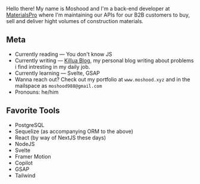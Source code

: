 Hello there! My name is Moshood and I'm a back-end developer at [MaterialsPro](https://www.materialspro.ng/) where I'm maintaining our APIs for our B2B customers to buy, sell and deliver hight volumes of construction materials. 



## Meta
* Currently reading — You don't know JS
* Currently writing — [Killua Blog](https://medium.com/@moshood988), my personal blog writing about problems i find intresting in my daily job. 
* Currently learning — Svelte, GSAP
* Wanna reach out? Check out my portfolio at `www.moshood.xyz` and in the mailspace as `moshood988@gmail.com`
* Pronouns: he/him

## Favorite Tools
* PostgreSQL
* Sequelize (as accompanying ORM to the above)
* React (by way of NextJS these days)
* NodeJS 
* Svelte
* Framer Motion
* Copilot
* GSAP
* Tailwind

